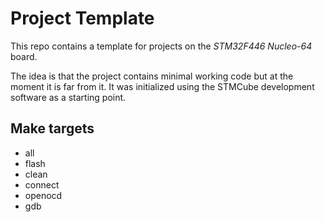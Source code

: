 # Project Template

This repo contains a template for projects on the _STM32F446 Nucleo-64_ board.

The idea is that the project contains minimal working code but at the moment it is far from it.
It was initialized using the STMCube development software as a starting point.

## Make targets
 * all
 * flash
 * clean
 * connect
 * openocd
 * gdb